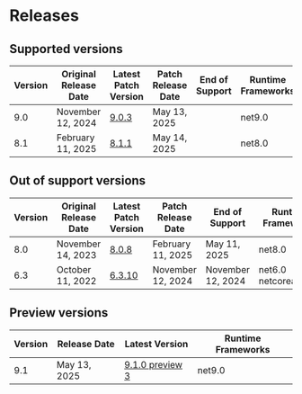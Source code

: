 # Releases

## Supported versions

| Version | Original Release Date | Latest Patch Version | Patch Release Date | End of Support | Runtime Frameworks |
| --- | --- | --- | --- | --- | --- |
| 9.0 | November 12, 2024 | [9.0.3](https://github.com/dotnet/dotnet-monitor/releases/tag/v9.0.3) | May 13, 2025 |  | net9.0 |
| 8.1 | February 11, 2025 | [8.1.1](https://github.com/dotnet/dotnet-monitor/releases/tag/v8.1.1) | May 14, 2025 |  | net8.0 |


## Out of support versions

| Version | Original Release Date | Latest Patch Version | Patch Release Date | End of Support | Runtime Frameworks |
| --- | --- | --- | --- | --- | --- |
| 8.0 | November 14, 2023 | [8.0.8](https://github.com/dotnet/dotnet-monitor/releases/tag/v8.0.8) | February 11, 2025 | May 11, 2025 | net8.0 |
| 6.3 | October 11, 2022 | [6.3.10](https://github.com/dotnet/dotnet-monitor/releases/tag/v6.3.10) | November 12, 2024 | November 12, 2024 | net6.0<br/>netcoreapp3.1 |


## Preview versions

| Version | Release Date | Latest Version | Runtime Frameworks |
| --- | --- | --- | --- |
| 9.1 | May 13, 2025 | [9.1.0 preview 3](https://github.com/dotnet/dotnet-monitor/releases/tag/v9.1.0-preview.3.25257.5) | net9.0 |


